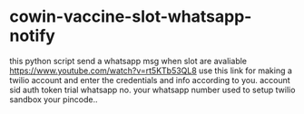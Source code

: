 # cowin-vaccine-slot-whatsapp-notify
this python script send a whatsapp msg when slot are avaliable
https://www.youtube.com/watch?v=rt5KTb53QL8
use this link for making a twilio account and enter the credentials and info according to you. 
account sid
auth token
trial whatsapp no.
your whatsapp number used to setup twilio sandbox
your pincode..
